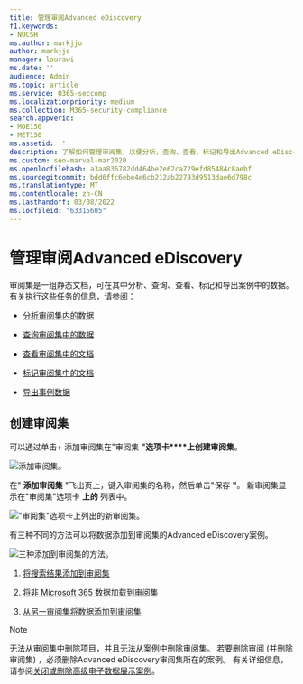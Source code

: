 ```yaml
---
title: 管理审阅Advanced eDiscovery
f1.keywords:
- NOCSH
ms.author: markjjo
author: markjjo
manager: laurawi
ms.date: ''
audience: Admin
ms.topic: article
ms.service: O365-seccomp
ms.localizationpriority: medium
ms.collection: M365-security-compliance
search.appverid:
- MOE150
- MET150
ms.assetid: ''
description: 了解如何管理审阅集，以便分析、查询、查看、标记和导出Advanced eDiscovery案例。
ms.custom: seo-marvel-mar2020
ms.openlocfilehash: a3aa836782dd464be2e62ca729efd85484c8aebf
ms.sourcegitcommit: bdd6ffc6ebe4e6cb212ab22793d9513dae6d798c
ms.translationtype: MT
ms.contentlocale: zh-CN
ms.lasthandoff: 03/08/2022
ms.locfileid: "63315605"
---
```

# <a name="manage-review-sets-in-advanced-ediscovery"></a>管理审阅Advanced eDiscovery

审阅集是一组静态文档，可在其中分析、查询、查看、标记和导出案例中的数据。 有关执行这些任务的信息，请参阅：

- [分析审阅集内的数据](analyzing-data-in-review-set.md)

- [查询审阅集中的数据](review-set-search.md)

- [查看审阅集中的文档](view-documents-in-review-set.md)

- [标记审阅集中的文档](tagging-documents.md)

- [导出事例数据](exporting-data-ediscover20.md)

## <a name="create-a-review-set"></a>创建审阅集

可以通过单击+ 添加审阅集在"审阅集 **"选项卡****上创建审阅集**。

![添加审阅集。](../media/f45c51d9-585d-47d1-b7fb-0288715e0b6a.png)

在" **添加审阅集** "飞出页上，键入审阅集的名称，然后单击"保存 **"**。 新审阅集显示在"审阅集"选项卡 **上的** 列表中。

!["审阅集"选项卡上列出的新审阅集。](../media/AeDnewreviewset.png)

有三种不同的方法可以将数据添加到审阅集的Advanced eDiscovery案例。

![三种添加到审阅集的方法。](../media/1f1f4efd-c03b-4255-bc3d-df358e56549c.png)

1. [将搜索结果添加到审阅集](add-data-to-review-set.md)

2. [将非 Microsoft 365 数据加载到审阅集](load-non-Office-365-data-into-a-review-set.md)

3. [从另一审阅集将数据添加到审阅集](add-data-to-review-set-from-another-review-set.md)

> [!NOTE]
> 无法从审阅集中删除项目，并且无法从案例中删除审阅集。 若要删除审阅 (并删除审阅集) ，必须删除Advanced eDiscovery审阅集所在的案例。 有关详细信息，请参阅[关闭或删除高级电子数据展示案例](close-or-delete-case.md)。
